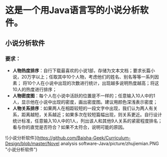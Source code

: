 # 这是一个用Java语言写的小说分析软件。



## 小说分析软件

### 要求：
- **人物热度排序**：自行下载最喜欢的小说1部，存储为文本文档；要求长篇小说，20万字以上；任取其中10个人物，考虑他们的姓名、别名等等一系列因素；
将10个人在小说中出现的次数进行统计，出现越多说明热度越高；将这10人的热度进行排序；
- **人物密度图**：每个人在小说中活跃的位置是不一样的；任意输入10人中的1人，显示他在小说中出现的密度，画出密度图。建议用颜色深浅表示密度；
- **人物关系排序**：如果两人在相距较短的一段文字中出现，我们认为两人有关系，距离越短，关系越近；如果多次在较短篇幅出现，则关系更近。自行设计统计标准，任意输入10人中的1人，列出该人和其他9人关系的紧密程度排名；看与你的直觉是否符合？如果不太符合，说明可能的原因。

![小说分析软件](https://github.com/Baisha-Geek/Curriculum-Design/blob/master/Novel analysis software-Java/picture/zhujiemian.PNG "小说分析软件")
